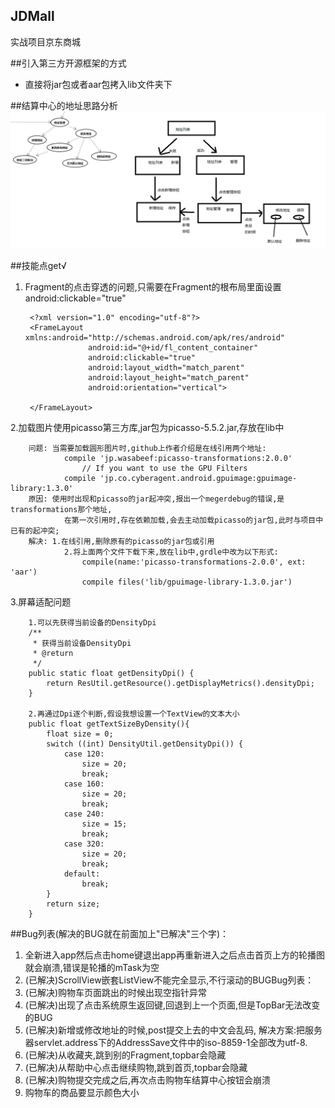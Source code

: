 ## JDMall

实战项目京东商城

##引入第三方开源框架的方式
* 直接将jar包或者aar包拷入lib文件夹下

##结算中心的地址思路分析
![](arts/address.png)

##技能点get√
1. Fragment的点击穿透的问题,只需要在Fragment的根布局里面设置android:clickable="true"

		<?xml version="1.0" encoding="utf-8"?>
		<FrameLayout xmlns:android="http://schemas.android.com/apk/res/android"
					 android:id="@+id/fl_content_container"
					 android:clickable="true"
					 android:layout_width="match_parent"
					 android:layout_height="match_parent"
					 android:orientation="vertical">
	
		</FrameLayout>
2.加载图片使用picasso第三方库,jar包为picasso-5.5.2.jar,存放在lib中

		问题:	当需要加载圆形图片时,github上作者介绍是在线引用两个地址:
				compile 'jp.wasabeef:picasso-transformations:2.0.0'
					// If you want to use the GPU Filters
				compile 'jp.co.cyberagent.android.gpuimage:gpuimage-library:1.3.0'
		原因:	使用时出现和picasso的jar起冲突,报出一个megerdebug的错误,是transformations那个地址,
				在第一次引用时,存在依赖加载,会去主动加载picasso的jar包,此时与项目中已有的起冲突;
		解决:	1.在线引用,删除原有的picasso的jar包或引用
				2.将上面两个文件下载下来,放在lib中,grdle中改为以下形式:
					compile(name:'picasso-transformations-2.0.0', ext: 'aar')
					compile files('lib/gpuimage-library-1.3.0.jar')

3.屏幕适配问题

		1.可以先获得当前设备的DensityDpi
		/**
		 * 获得当前设备DensityDpi
		 * @return
		 */
		public static float getDensityDpi() {
			return ResUtil.getResource().getDisplayMetrics().densityDpi;
		}

		2.再通过Dpi逐个判断,假设我想设置一个TextView的文本大小
		public float getTextSizeByDensity(){
			float size = 0;
			switch ((int) DensityUtil.getDensityDpi()) {
				case 120:
					size = 20;
					break;
				case 160:
					size = 20;
					break;
				case 240:
					size = 15;
					break;
				case 320:
					size = 20;
					break;
				default:
					break;
			}
			return size;
		}

##Bug列表(解决的BUG就在前面加上"已解决"三个字)：
1. 全新进入app然后点击home键退出app再重新进入之后点击首页上方的轮播图就会崩溃,错误是轮播的mTask为空
2. (已解决)ScrollView嵌套ListView不能完全显示,不行滚动的BUGBug列表：
3. (已解决)购物车页面跳出的时候出现空指针异常
4. (已解决)出现了点击系统原生返回键,回退到上一个页面,但是TopBar无法改变的BUG
5. (已解决)新增或修改地址的时候,post提交上去的中文会乱码,
		解决方案:把服务器servlet.address下的AddressSave文件中的iso-8859-1全部改为utf-8.
6. (已解决)从收藏夹,跳到别的Fragment,topbar会隐藏
7. (已解决)从帮助中心点击继续购物,跳到首页,topbar会隐藏
8. (已解决)购物提交完成之后,再次点击购物车结算中心按钮会崩溃
9. 购物车的商品要显示颜色大小

